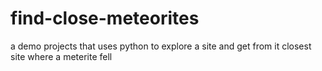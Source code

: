 # find-close-meteorites
a demo projects that uses python to explore a site and get from it closest site where a meterite fell
